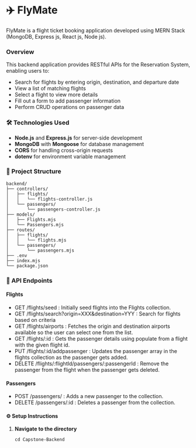 # ✈️ FlyMate
FlyMate is a flight ticket booking application developed using MERN Stack (MongoDB, Express js, React js, Node js).

### Overview
This backend application provides RESTful APIs for the Reservation System, enabling users to:

+ Search for flights by entering origin, destination, and departure date
+ View a list of matching flights
+ Select a flight to view more details
+ Fill out a form to add passenger information
+ Perform CRUD operations on passenger data

### 🛠️  Technologies Used

+  **Node.js** and **Express.js** for server-side development
+  **MongoDB** with **Mongoose** for database management
+  **CORS** for handling cross-origin requests
+  **dotenv** for environment variable management


### 📁 Project Structure

```
backend/
├── controllers/
│   ├── flights/
│   │   └── flights-controller.js
│   └── passengers/
│       └── passengers-controller.js
├── models/
│   ├── Flights.mjs
│   └── Passengers.mjs
├── routes/
│   ├── flights/
│   │   └── flights.mjs
│   └── passengers/
│       └── passengers.mjs
├── .env
├── index.mjs
└── package.json
```
### 📄 API Endpoints

#### Flights

+  GET /flights/seed : Initially seed flights into the Flights collection.
+  GET /flights/search?origin=XXX&destination=YYY : Search for flights based on criteria
+  GET /flights/airports : Fetches the origin and destination airports available so the user can select one from the list.
+  GET /flights/:id : Gets the passenger details using populate from a flight with the given flight id.
+  PUT /flights/:id/addpassenger : Updates the passenger array in the flights collection as the passenger gets added.
+  DELETE /flights/:flightId/passengers/:passengerId : Remove the passenger from the flight when the passenger gets deleted.

#### Passengers

+  POST /passengers/ : Adds a new passenger to the collection.
+  DELETE /passengers/:id : Deletes a passenger from the collection.

#### ⚙️ Setup Instructions

1. **Navigate to the directory**
   ```
   cd Capstone-Backend
   ```
 







